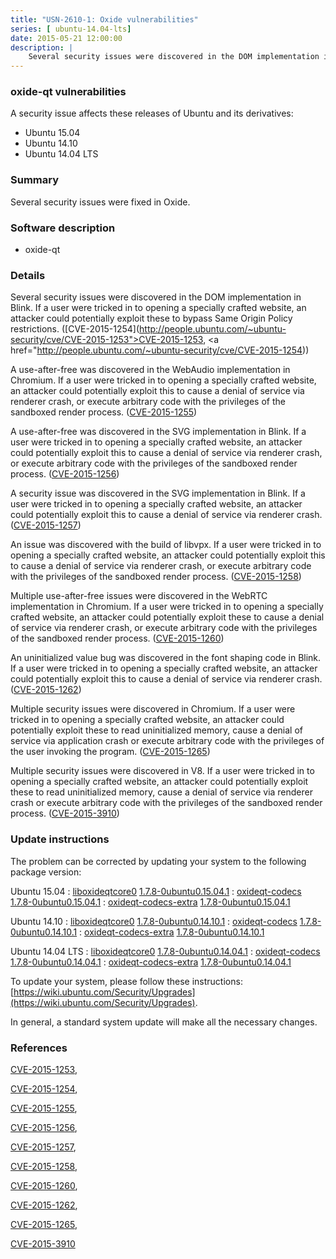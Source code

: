 ```yaml
---
title: "USN-2610-1: Oxide vulnerabilities"
series: [ ubuntu-14.04-lts]
date: 2015-05-21 12:00:00
description: |
    Several security issues were discovered in the DOM implementation in Blink. If a user were tricked in to opening a specially crafted website, an attacker could potentially exploit these to bypass Same Origin Policy restrictions. ([CVE-2015-1254](http://people.ubuntu.com/~ubuntu-security/cve/CVE-2015-1253">CVE-2015-1253</a>, <a href="http://people.ubuntu.com/~ubuntu-security/cve/CVE-2015-1254))
--- 
```

 
### oxide-qt vulnerabilities

A security issue affects these releases of Ubuntu and its derivatives:

* Ubuntu 15.04
* Ubuntu 14.10
* Ubuntu 14.04 LTS

### Summary

Several security issues were fixed in Oxide. 

### Software description

* oxide-qt 

### Details

Several security issues were discovered in the DOM implementation in Blink. If a user were tricked in to opening a specially crafted website, an attacker could potentially exploit these to bypass Same Origin Policy restrictions. ([CVE-2015-1254](http://people.ubuntu.com/~ubuntu-security/cve/CVE-2015-1253">CVE-2015-1253</a>, <a href="http://people.ubuntu.com/~ubuntu-security/cve/CVE-2015-1254))

A use-after-free was discovered in the WebAudio implementation in Chromium. If a user were tricked in to opening a specially crafted website, an attacker could potentially exploit this to cause a denial of service via renderer crash, or execute arbitrary code with the privileges of the sandboxed render process. ([CVE-2015-1255](http://people.ubuntu.com/~ubuntu-security/cve/CVE-2015-1255))

A use-after-free was discovered in the SVG implementation in Blink. If a user were tricked in to opening a specially crafted website, an attacker could potentially exploit this to cause a denial of service via renderer crash, or execute arbitrary code with the privileges of the sandboxed render process. ([CVE-2015-1256](http://people.ubuntu.com/~ubuntu-security/cve/CVE-2015-1256))

A security issue was discovered in the SVG implementation in Blink. If a user were tricked in to opening a specially crafted website, an attacker could potentially exploit this to cause a denial of service via renderer crash. ([CVE-2015-1257](http://people.ubuntu.com/~ubuntu-security/cve/CVE-2015-1257))

An issue was discovered with the build of libvpx. If a user were tricked in to opening a specially crafted website, an attacker could potentially exploit this to cause a denial of service via renderer crash, or execute arbitrary code with the privileges of the sandboxed render process. ([CVE-2015-1258](http://people.ubuntu.com/~ubuntu-security/cve/CVE-2015-1258))

Multiple use-after-free issues were discovered in the WebRTC implementation in Chromium. If a user were tricked in to opening a specially crafted website, an attacker could potentially exploit these to cause a denial of service via renderer crash, or execute arbitrary code with the privileges of the sandboxed render process. ([CVE-2015-1260](http://people.ubuntu.com/~ubuntu-security/cve/CVE-2015-1260))

An uninitialized value bug was discovered in the font shaping code in Blink. If a user were tricked in to opening a specially crafted website, an attacker could potentially exploit this to cause a denial of service via renderer crash. ([CVE-2015-1262](http://people.ubuntu.com/~ubuntu-security/cve/CVE-2015-1262))

Multiple security issues were discovered in Chromium. If a user were tricked in to opening a specially crafted website, an attacker could potentially exploit these to read uninitialized memory, cause a denial of service via application crash or execute arbitrary code with the privileges of the user invoking the program. ([CVE-2015-1265](http://people.ubuntu.com/~ubuntu-security/cve/CVE-2015-1265))

Multiple security issues were discovered in V8. If a user were tricked in to opening a specially crafted website, an attacker could potentially exploit these to read uninitialized memory, cause a denial of service via renderer crash or execute arbitrary code with the privileges of the sandboxed render process. ([CVE-2015-3910](http://people.ubuntu.com/~ubuntu-security/cve/CVE-2015-3910)) 

### Update instructions

The problem can be corrected by updating your system to the following package version:

Ubuntu 15.04
 : [liboxideqtcore0](https://launchpad.net/ubuntu/+source/oxide-qt) <span> [1.7.8-0ubuntu0.15.04.1](https://launchpad.net/ubuntu/+source/oxide-qt/1.7.8-0ubuntu0.15.04.1) </span> 
 : [oxideqt-codecs](https://launchpad.net/ubuntu/+source/oxide-qt) <span> [1.7.8-0ubuntu0.15.04.1](https://launchpad.net/ubuntu/+source/oxide-qt/1.7.8-0ubuntu0.15.04.1) </span> 
 : [oxideqt-codecs-extra](https://launchpad.net/ubuntu/+source/oxide-qt) <span> [1.7.8-0ubuntu0.15.04.1](https://launchpad.net/ubuntu/+source/oxide-qt/1.7.8-0ubuntu0.15.04.1) </span> 

Ubuntu 14.10
 : [liboxideqtcore0](https://launchpad.net/ubuntu/+source/oxide-qt) <span> [1.7.8-0ubuntu0.14.10.1](https://launchpad.net/ubuntu/+source/oxide-qt/1.7.8-0ubuntu0.14.10.1) </span> 
 : [oxideqt-codecs](https://launchpad.net/ubuntu/+source/oxide-qt) <span> [1.7.8-0ubuntu0.14.10.1](https://launchpad.net/ubuntu/+source/oxide-qt/1.7.8-0ubuntu0.14.10.1) </span> 
 : [oxideqt-codecs-extra](https://launchpad.net/ubuntu/+source/oxide-qt) <span> [1.7.8-0ubuntu0.14.10.1](https://launchpad.net/ubuntu/+source/oxide-qt/1.7.8-0ubuntu0.14.10.1) </span> 

Ubuntu 14.04 LTS
 : [liboxideqtcore0](https://launchpad.net/ubuntu/+source/oxide-qt) <span> [1.7.8-0ubuntu0.14.04.1](https://launchpad.net/ubuntu/+source/oxide-qt/1.7.8-0ubuntu0.14.04.1) </span> 
 : [oxideqt-codecs](https://launchpad.net/ubuntu/+source/oxide-qt) <span> [1.7.8-0ubuntu0.14.04.1](https://launchpad.net/ubuntu/+source/oxide-qt/1.7.8-0ubuntu0.14.04.1) </span> 
 : [oxideqt-codecs-extra](https://launchpad.net/ubuntu/+source/oxide-qt) <span> [1.7.8-0ubuntu0.14.04.1](https://launchpad.net/ubuntu/+source/oxide-qt/1.7.8-0ubuntu0.14.04.1) </span> 

To update your system, please follow these instructions: [https://wiki.ubuntu.com/Security/Upgrades](https://wiki.ubuntu.com/Security/Upgrades).

In general, a standard system update will make all the necessary changes. 

### References

 [CVE-2015-1253](http://people.ubuntu.com/~ubuntu-security/cve/CVE-2015-1253), 

 [CVE-2015-1254](http://people.ubuntu.com/~ubuntu-security/cve/CVE-2015-1254), 

 [CVE-2015-1255](http://people.ubuntu.com/~ubuntu-security/cve/CVE-2015-1255), 

 [CVE-2015-1256](http://people.ubuntu.com/~ubuntu-security/cve/CVE-2015-1256), 

 [CVE-2015-1257](http://people.ubuntu.com/~ubuntu-security/cve/CVE-2015-1257), 

 [CVE-2015-1258](http://people.ubuntu.com/~ubuntu-security/cve/CVE-2015-1258), 

 [CVE-2015-1260](http://people.ubuntu.com/~ubuntu-security/cve/CVE-2015-1260), 

 [CVE-2015-1262](http://people.ubuntu.com/~ubuntu-security/cve/CVE-2015-1262), 

 [CVE-2015-1265](http://people.ubuntu.com/~ubuntu-security/cve/CVE-2015-1265), 

 [CVE-2015-3910](http://people.ubuntu.com/~ubuntu-security/cve/CVE-2015-3910)
 
